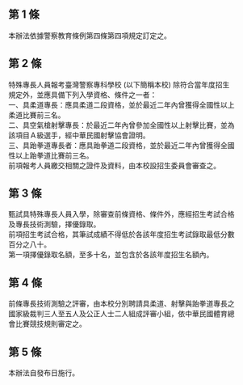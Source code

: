 第 1 條
-------
本辦法依據警察教育條例第四條第四項規定訂定之。

第 2 條
-------
特殊專長人員報考臺灣警察專科學校 (以下簡稱本校) 除符合當年度招生  
規定外，並應具備下列入學資格、條件之一者：  
一、具柔道專長：應具柔道二段資格，並於最近二年內曾獲得全國性以上  
    柔道比賽前三名。  
二、具空氣槍射擊專長：於最近二年內曾參加全國性以上射擊比賽，並為  
    該項目Ａ級選手，經中華民國射擊協會證明。  
三、具跆拳道專長者：應具跆拳道二段資格，並於最近二年內曾獲得全國  
    性以上跆拳道比賽前三名。  
前項報考人員繳交相關之證件及資料，由本校設招生委員會審查之。

第 3 條
-------
甄試具特殊專長人員入學，除審查前條資格、條件外，應經招生考試合格  
及專長技術測驗，擇優錄取。  
前項招生考試合格，其筆試成績不得低於各該年度招生考試錄取最低分數  
百分之八十。  
第一項擇優錄取名額，至多十名，並包含於各該年度招生名額內。

第 4 條
-------
前條專長技術測驗之評審，由本校分別聘請具柔道、射擊與跆拳道專長之  
國家級裁判三人至五人及公正人士二人組成評審小組，依中華民國體育總  
會比賽競技規則審定之。

第 5 條
-------
本辦法自發布日施行。

